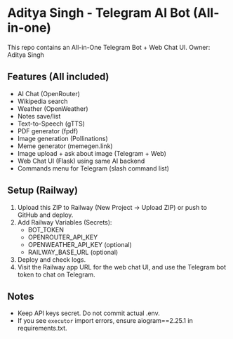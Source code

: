 # Aditya Singh - Telegram AI Bot (All-in-one)

This repo contains an All-in-One Telegram Bot + Web Chat UI.
Owner: Aditya Singh

## Features (All included)
- AI Chat (OpenRouter)
- Wikipedia search
- Weather (OpenWeather)
- Notes save/list
- Text-to-Speech (gTTS)
- PDF generator (fpdf)
- Image generation (Pollinations)
- Meme generator (memegen.link)
- Image upload + ask about image (Telegram + Web)
- Web Chat UI (Flask) using same AI backend
- Commands menu for Telegram (slash command list)

## Setup (Railway)
1. Upload this ZIP to Railway (New Project -> Upload ZIP) or push to GitHub and deploy.
2. Add Railway Variables (Secrets):
   - BOT_TOKEN
   - OPENROUTER_API_KEY
   - OPENWEATHER_API_KEY (optional)
   - RAILWAY_BASE_URL (optional)
3. Deploy and check logs.
4. Visit the Railway app URL for the web chat UI, and use the Telegram bot token to chat on Telegram.

## Notes
- Keep API keys secret. Do not commit actual .env.
- If you see `executor` import errors, ensure aiogram==2.25.1 in requirements.txt.
